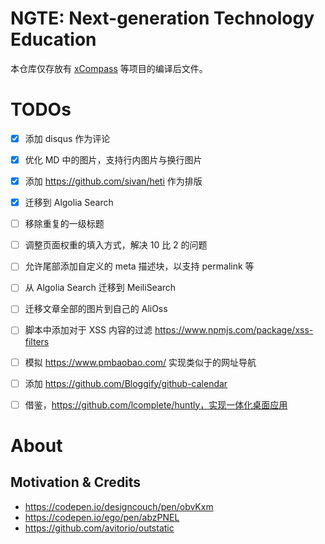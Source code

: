 # NGTE: Next-generation Technology Education

本仓库仅存放有 [xCompass](https://github.com/wx-chevalier/xCompass) 等项目的编译后文件。

# TODOs

- [x] 添加 disqus 作为评论
- [x] 优化 MD 中的图片，支持行内图片与换行图片
- [x] 添加 https://github.com/sivan/heti 作为排版
- [x] 迁移到 Algolia Search
- [ ] 移除重复的一级标题
- [ ] 调整页面权重的填入方式，解决 10 比 2 的问题
- [ ] 允许尾部添加自定义的 meta 描述块，以支持 permalink 等
- [ ] 从 Algolia Search 迁移到 MeiliSearch
- [ ] 迁移文章全部的图片到自己的 AliOss
- [ ] 脚本中添加对于 XSS 内容的过滤 https://www.npmjs.com/package/xss-filters
- [ ] 模拟 https://www.pmbaobao.com/ 实现类似于的网址导航
- [ ] 添加 https://github.com/Bloggify/github-calendar
- [ ] 借鉴，https://github.com/lcomplete/huntly，实现一体化桌面应用


# About

## Motivation & Credits

- https://codepen.io/designcouch/pen/obvKxm
- https://codepen.io/ego/pen/abzPNEL
- https://github.com/avitorio/outstatic
